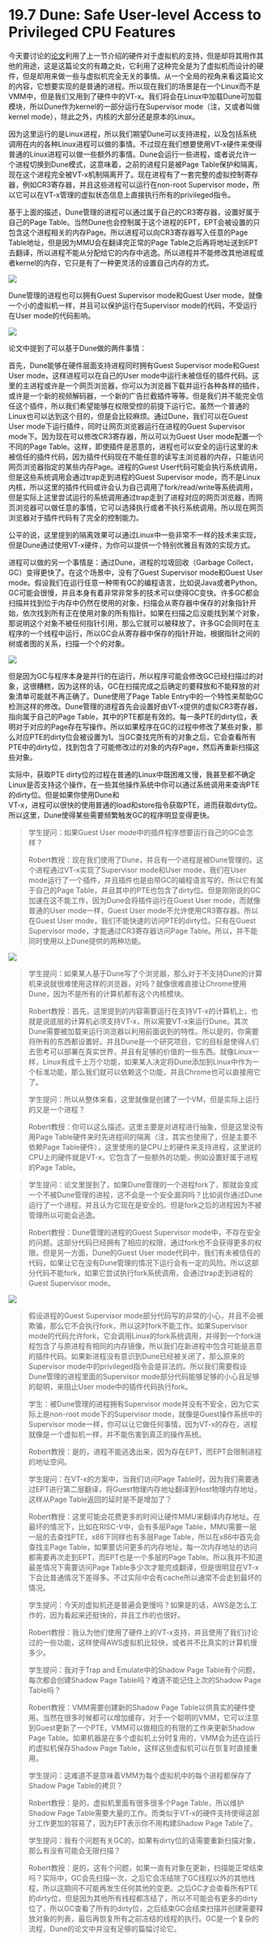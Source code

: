 # 19.7 Dune: Safe User-level Access to Privileged CPU Features

今天要讨论的[论文](https://pdos.csail.mit.edu/6.828/2020/readings/belay-dune.pdf)利用了上一节介绍的硬件对于虚拟机的支持，但是却将其用作其他的用途，这是这篇论文的有趣之处，它利用了这种完全是为了虚拟机而设计的硬件，但是却用来做一些与虚拟机完全无关的事情。从一个全局的视角来看这篇论文的内容，它想要实现的是普通的进程。所以现在我们的场景是在一个Linux而不是VMM中，但是我们又用到了硬件中的VT-x。我们将会在Linux中加载Dune可加载模块，所以Dune作为kernel的一部分运行在Supervisor mode（注，又或者叫做kernel mode），除此之外，内核的大部分还是原本的Linux。

因为这里运行的是Linux进程，所以我们期望Dune可以支持进程，以及包括系统调用在内的各种Linux进程可以做的事情。不过现在我们想要使用VT-x硬件来使得普通的Linux进程可以做一些额外的事情。Dune会运行一些进程，或者说允许一个进程切换到Dune模式，这意味着，之前的进程只是被Page Table保护和隔离，现在这个进程完全被VT-x机制隔离开了。现在进程有了一套完整的虚拟控制寄存器，例如CR3寄存器，并且这些进程可以运行在non-root Supervisor mode，所以它可以在VT-x管理的虚拟状态信息上直接执行所有的privileged指令。

基于上面的描述，Dune管理的进程可以通过属于自己的CR3寄存器，设置好属于自己的Page Table。当然Dune也会控制属于这个进程的EPT，EPT会被设置的只包含这个进程相关的内存Page。所以进程可以向CR3寄存器写入任意的Page Table地址，但是因为MMU会在翻译完正常的Page Table之后再将地址送到EPT去翻译，所以进程不能从分配给它的内存中逃逸。所以进程并不能修改其他进程或者kernel的内存，它只是有了一种更灵活的设置自己内存的方式。

![](../.gitbook/assets/image%20%28747%29.png)

Dune管理的进程也可以拥有Guest Supervisor mode和Guest User mode，就像一个小的虚拟机一样，并且可以保护运行在Supervisor mode的代码，不受运行在User mode的代码影响。

![](../.gitbook/assets/image%20%28750%29.png)

论文中提到了可以基于Dune做的两件事情：

首先，Dune能够在硬件层面支持进程同时拥有Guest Supervisor mode和Guest User mode，这样进程可以在自己的User mode中运行未被信任的插件代码。这里的主进程或许是一个网页浏览器，你可以为浏览器下载并运行各种各样的插件，或许是一个新的视频解码器，一个新的广告拦截插件等等。但是我们并不能完全信任这个插件，所以我们希望能够在权限受控的前提下运行它。虽然一个普通的Linux也可以达到这个目的，但是会比较麻烦。通过Dune，我们可以在Guest User mode下运行插件，同时让网页浏览器运行在进程的Guest Supervisor mode下。因为现在可以修改CR3寄存器，所以可以为Guest User mode配置一个不同的Page Table。这样，即使插件是恶意的，进程也可以安全的运行这里的未被信任的插件代码，因为插件代码现在不能任意的读写主浏览器的内存，只能访问网页浏览器指定的某些内存Page。进程的Guest User代码可能会执行系统调用，但是这些系统调用会通过trap走到进程的Guest Supervisor mode，而不是Linux内核，所以这里的插件代码或许会认为自己调用了fork/read/write等系统调用，但是实际上这里尝试运行的系统调用通过trap走到了进程对应的网页浏览器，而网页浏览器可以做任意的事情，它可以选择执行或者不执行系统调用。所以现在网页浏览器对于插件代码有了完全的控制能力。

公平的说，这里提到的隔离效果可以通过Linux中一些非常不一样的技术来实现，但是Dune通过使用VT-x硬件，为你可以提供一个特别优雅且有效的实现方式。

进程可以做的另一个事情是：通过Dune，进程的垃圾回收（Garbage Collect，GC）变得更快了。在这个场景中，没有了Guest Supervisor mode和Guest User mode。假设我们在运行任意一种带有GC的编程语言，比如说Java或者Python。GC可能会很慢，并且本身有着非常非常多的技术可以使得GC变快。许多GC都会扫描并找到位于内存中仍然在使用的对象，扫描会从寄存器中保存的对象指针开始，依次找到所有正在使用对象的所有指针。如果在扫描之后没能找到某个对象，那说明这个对象不被任何指针引用，那么它就可以被释放了。许多GC会同时在主程序的一个线程中运行，所以GC会从寄存器中保存的指针开始，根据指针之间的树或者图的关系，扫描一个个的对象。

![](../.gitbook/assets/image%20%28748%29.png)

但是因为GC与程序本身是并行的在运行，所以程序可能会修改GC已经扫描过的对象，这很糟糕，因为这样的话，GC在扫描完成之后确定的要释放和不能释放的对象清单可能就不再正确了。Dune使用了Page Table Entry中的一个特性来帮助GC检测这样的修改。Dune管理的进程首先会设置好由VT-x提供的虚拟CR3寄存器，指向属于自己的Page Table，其中的PTE都是有效的。每一条PTE的dirty位，表明对于对应的Page存在写操作。所以如果程序在GC的过程中修改了某些对象，那么对应PTE的dirty位会被设置为1。当GC查找完所有的对象之后，它会查看所有PTE中的dirty位，找到包含了可能修改过的对象的内存Page，然后再重新扫描这些对象。

实际中，获取PTE dirty位的过程在普通的Linux中既困难又慢，我甚至都不确定Linux是否支持这个操作，在一些其他操作系统中你可以通过系统调用来查询PTE的dirty位。但是如果你使用Dune和  
VT-x，进程可以很快的使用普通的load和store指令获取PTE，进而获取dirty位。所以这里，Dune使得某些需要频繁触发GC的程序明显变得更快。

> 学生提问：如果Guest User mode中的插件程序想要运行自己的GC会怎样？
>
> Robert教授：现在我们使用了Dune，并且有一个进程是被Dune管理的。这个进程通过VT-x实现了Supervisor mode和User mode，我们在User mode运行了一个插件，并且插件也是由带GC的编程语言写的，所以它有属于自己的Page Table，并且其中的PTE也包含了dirty位。但是刚刚说的GC加速在这不能工作，因为Dune会将插件运行在Guest User mode，而就像普通的User mode一样，Guest User mode不允许使用CR3寄存器。所以在Guest User mode，我们不能快速的访问PTE的dirty位。只有在Guest Supervisor mode，才能通过CR3寄存器访问Page Table。所以，并不能同时使用以上Dune提供的两种功能。

![](../.gitbook/assets/image%20%28740%29.png)

> 学生提问：如果某人基于Dune写了个浏览器，那么对于不支持Dune的计算机来说就很难使用这样的浏览器，对吗？就像很难直接让Chrome使用Dune，因为不是所有的计算机都有这个内核模块。
>
> Robert教授：首先，这里提到的内容需要运行在支持VT-x的计算机上，也就是说底层的计算机必须支持VT-x，所以需要VT-x来运行Dune。其次Dune需要被加载来运行浏览器以利用前面说到的特性。所以是的，你需要将所有的东西都设置好。并且Dune是一个研究项目，它的目标是使得人们去思考可以部署在真实世界，并且有足够的价值的一些东西。就像Linux一样，Linux有成千上万个功能，如果某人决定将Dune添加到Linux中作为一个标准功能，那么我们就可以依赖这个功能，并且Chrome也可以直接用它了。
>
> 学生提问：所以从整体来看，这里就像是创建了一个VM，但是实际上运行的又是一个进程？
>
> Robert教授：你可以这么描述。这里主要是对进程进行抽象，但是这里没有用Page Table硬件来时先进程间的隔离（注，其实也使用了，但是主要不依赖Page Table硬件），这里使用的是CPU上的硬件来支持进程，这里说的CPU上的硬件就是VT-x，它包含了一些额外的功能，例如设置好属于进程的Page Table。

> 学生提问：论文里提到了，如果Dune管理的一个进程fork了，那就会变成一个不被Dune管理的进程，这不会是一个安全漏洞吗？比如说你通过Dune运行了一个进程，并且认为它现在是安全的。但是fork之后的进程因为不被管理所以可能会逃逸。
>
> Robert教授：Dune管理的进程的Guest Supervisor mode中，不存在安全的问题。这部分代码已经拥有了相应的权限，通过fork也不会获得更多的权限。但是另一方面，Dune的Guest User mode代码中，我们有未被信任的代码，如果让它在没有Dune管理的情况下运行会有一定的风险。所以这部分代码不能fork，如果它尝试执行fork系统调用，会通过trap走到进程的Guest Supervisor mode。

![](../.gitbook/assets/image%20%28741%29.png)

> 假设进程的Guest Supervisor mode部分代码写的非常的小心，并且不会被欺骗，那么它不会执行fork，所以这时fork不能工作。如果Supervisor mode的代码允许fork，它会调用Linux的fork系统调用，并得到一个fork进程包含了与原进程有相同的内存镜像，所以我们在新进程中包含可能是恶意的插件代码。如果新进程没有意识到Dune已经被关闭了，那么原来的Supervisor mode中的privileged指令会是非法的。所以我们需要假设Dune管理的进程里面的Supervisor mode部分代码能够足够的小心且足够的聪明，来阻止User mode中的插件代码执行fork。
>
> 学生：被Dune管理的进程拥有Supervisor mode并没有不安全，因为它实际上是non-root mode下的Supervisor mode，就像是Guest操作系统中的Supervisor mode一样，你可以让它做任何事情，因为VT-x的存在，进程就像是一个虚拟机一样，并不能伤害到真正的操作系统。
>
> Robert教授：是的，进程不能逃逸出来，因为存在EPT，而EPT会限制进程的地址空间。
>
> 学生提问：在VT-x的方案中，当我们访问Page Table时，因为我们需要通过EPT进行第二层翻译，将Guest物理内存地址翻译到Host物理内存地址，这样从Page Table返回的延时是不是增加了？
>
> Robert教授：这里可能会花费更多的时间让硬件MMU来翻译内存地址。在最坏的情况下，比如在RISC-V中，会有多层Page Table，MMU需要一层一层的去查找PTE，x86下同样也有多层Page Table，所以在x86中首先会查找主Page Table，如果要访问更多的内存地址，每一次内存地址的访问都需要再次走到EPT，而EPT也是一个多层的Page Table。所以我并不知道最差情况下需要访问Page Table多少次才能完成翻译，但是很明显在VT-x下会比普通情况下差得多。不过实际中会有cache所以通常不会走到最坏的情况。

> 学生提问：今天的虚拟机还是普遍会更慢吗？如果是的话，AWS是怎么工作的，因为看起来还挺快的，并且工作的也很好。
>
> Robert教授：我认为他们使用了硬件上的VT-x支持，并且使用了我们讨论过的一些功能，这样使得AWS虚拟机比较快，或者并不比真实的计算机慢多少。
>
> 学生提问：我对于Trap and Emulate中的Shadow Page Table有个问题，每次都会创建Shadow Page Table吗？难道不能记住上次的Shadow Page Table吗？
>
> Robert教授：VMM需要创建新的Shadow Page Table以供真实的硬件使用。当然在很多时候都可以增加缓存，对于一个聪明的VMM，它可以注意到Guest更新了一个PTE，VMM可以做相应的有限的工作来更新Shadow Page Table。如果机器是在多个虚拟机上分时复用的，VMM会为还在运行的虚拟机保存Shadow Page Table，这样这些虚拟机可以在恢复时直接重用。 
>
> 学生提问：这难道不是意味着VMM为每个虚拟机中的每个进程都保存了Shadow Page Table的拷贝？
>
> Robert教授：是的，虚拟机里面有很多很多个Page Table，所以维护Shadow Page Table需要大量的工作。而类似于VT-x的硬件支持使得这部分工作更加的容易了，因为EPT表示你不用构建Shadow Page Table了。
>
> 学生提问：我有个问题有关GC的，如果有dirty位的话需要重新扫描对象，那么有没有可能会无限扫描？
>
> Robert教授：是的，这有个问题，如果一直有对象在更新，扫描能正常结束吗？实际中，GC会先扫描一次，之后它会冻结除了GC线程以外的其他线程，所以这期间不可能再发生任何其他的变更。之后GC才会查看所有PTE的dirty位，但是因为其他所有线程都冻结了，所以不可能会有更多的dirty位了，所以GC查看了所有的dirty位，之后结束GC会结束扫描并创建需要释放对象的列表，最后再恢复所有之前冻结的线程的执行。GC是一个复杂的流程，Dune的论文中并没有足够的篇幅讨论它。

